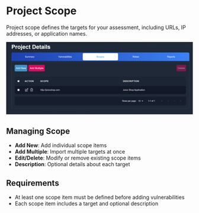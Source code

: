 # Project Scope

Project scope defines the targets for your assessment, including URLs, IP addresses, or application names.

![Scope Management Interface](https://raw.githubusercontent.com/APTRS/APTRS-Changelog/refs/heads/main/images/scope.png)

## Managing Scope

- **Add New**: Add individual scope items
- **Add Multiple**: Import multiple targets at once
- **Edit/Delete**: Modify or remove existing scope items
- **Description**: Optional details about each target

## Requirements

- At least one scope item must be defined before adding vulnerabilities
- Each scope item includes a target and optional description